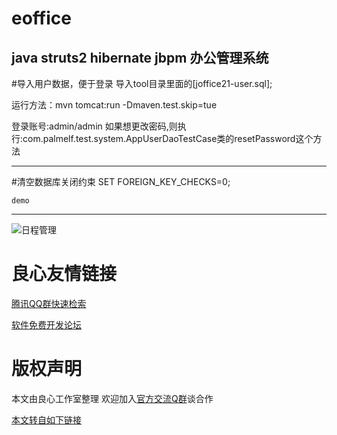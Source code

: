 eoffice
=======

java  struts2 hibernate  jbpm 办公管理系统
----------------------------------------------------------------------
#导入用户数据，便于登录
	导入tool目录里面的[joffice21-user.sql];


运行方法：mvn tomcat:run -Dmaven.test.skip=tue

登录账号:admin/admin
如果想更改密码,则执行:com.palmelf.test.system.AppUserDaoTestCase类的resetPassword这个方法

-------------------------
#清空数据库关闭约束
	SET FOREIGN_KEY_CHECKS=0;
	
	
	
	demo
---------


![日程管理](https://raw.githubusercontent.com/jacarrichan/eoffice/master/demo.jpg "")


 # 良心友情链接

[腾讯QQ群快速检索](http://u.720life.cn/s/8cf73f7c)

[软件免费开发论坛](http://u.720life.cn/s/bbb01dc0)

# 版权声明 

本文由良心工作室整理 欢迎加入[官方交流Q群](https://u.720life.cn/s/f2316816)谈合作

[本文转自如下链接](http://u.720life.cn/g/2e71d0f0a5c601172267ba20d3a43c6e776143bb8b3d4e266eab461f49a1caa6745c2bb0be0bcb3de1babafb802445f596817c6577b9899b2f2f0e9e22b20bb5)